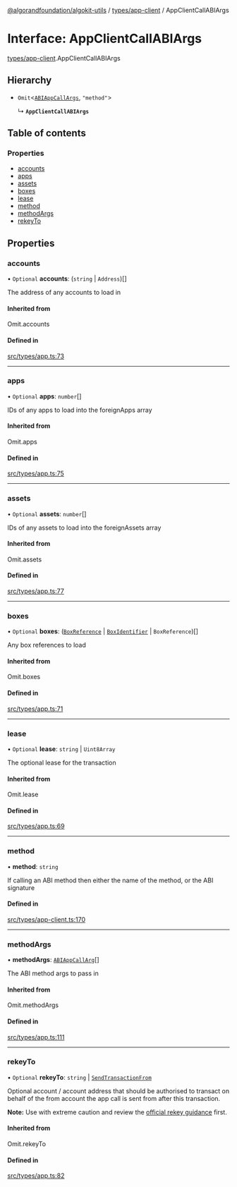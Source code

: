 [@algorandfoundation/algokit-utils](../README.md) / [types/app-client](../modules/types_app_client.md) / AppClientCallABIArgs

# Interface: AppClientCallABIArgs

[types/app-client](../modules/types_app_client.md).AppClientCallABIArgs

## Hierarchy

- `Omit`\<[`ABIAppCallArgs`](../modules/types_app.md#abiappcallargs), ``"method"``\>

  ↳ **`AppClientCallABIArgs`**

## Table of contents

### Properties

- [accounts](types_app_client.AppClientCallABIArgs.md#accounts)
- [apps](types_app_client.AppClientCallABIArgs.md#apps)
- [assets](types_app_client.AppClientCallABIArgs.md#assets)
- [boxes](types_app_client.AppClientCallABIArgs.md#boxes)
- [lease](types_app_client.AppClientCallABIArgs.md#lease)
- [method](types_app_client.AppClientCallABIArgs.md#method)
- [methodArgs](types_app_client.AppClientCallABIArgs.md#methodargs)
- [rekeyTo](types_app_client.AppClientCallABIArgs.md#rekeyto)

## Properties

### accounts

• `Optional` **accounts**: (`string` \| `Address`)[]

The address of any accounts to load in

#### Inherited from

Omit.accounts

#### Defined in

[src/types/app.ts:73](https://github.com/algorandfoundation/algokit-utils-ts/blob/main/src/types/app.ts#L73)

___

### apps

• `Optional` **apps**: `number`[]

IDs of any apps to load into the foreignApps array

#### Inherited from

Omit.apps

#### Defined in

[src/types/app.ts:75](https://github.com/algorandfoundation/algokit-utils-ts/blob/main/src/types/app.ts#L75)

___

### assets

• `Optional` **assets**: `number`[]

IDs of any assets to load into the foreignAssets array

#### Inherited from

Omit.assets

#### Defined in

[src/types/app.ts:77](https://github.com/algorandfoundation/algokit-utils-ts/blob/main/src/types/app.ts#L77)

___

### boxes

• `Optional` **boxes**: ([`BoxReference`](types_app.BoxReference.md) \| [`BoxIdentifier`](../modules/types_app.md#boxidentifier) \| `BoxReference`)[]

Any box references to load

#### Inherited from

Omit.boxes

#### Defined in

[src/types/app.ts:71](https://github.com/algorandfoundation/algokit-utils-ts/blob/main/src/types/app.ts#L71)

___

### lease

• `Optional` **lease**: `string` \| `Uint8Array`

The optional lease for the transaction

#### Inherited from

Omit.lease

#### Defined in

[src/types/app.ts:69](https://github.com/algorandfoundation/algokit-utils-ts/blob/main/src/types/app.ts#L69)

___

### method

• **method**: `string`

If calling an ABI method then either the name of the method, or the ABI signature

#### Defined in

[src/types/app-client.ts:170](https://github.com/algorandfoundation/algokit-utils-ts/blob/main/src/types/app-client.ts#L170)

___

### methodArgs

• **methodArgs**: [`ABIAppCallArg`](../modules/types_app.md#abiappcallarg)[]

The ABI method args to pass in

#### Inherited from

Omit.methodArgs

#### Defined in

[src/types/app.ts:111](https://github.com/algorandfoundation/algokit-utils-ts/blob/main/src/types/app.ts#L111)

___

### rekeyTo

• `Optional` **rekeyTo**: `string` \| [`SendTransactionFrom`](../modules/types_transaction.md#sendtransactionfrom)

Optional account / account address that should be authorised to transact on behalf of the from account the app call is sent from after this transaction.

**Note:** Use with extreme caution and review the [official rekey guidance](https://developer.algorand.org/docs/get-details/accounts/rekey/) first.

#### Inherited from

Omit.rekeyTo

#### Defined in

[src/types/app.ts:82](https://github.com/algorandfoundation/algokit-utils-ts/blob/main/src/types/app.ts#L82)
